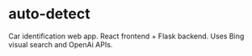 # auto-detect
Car identification web app. React frontend + Flask backend. Uses Bing visual search and OpenAi APIs.
